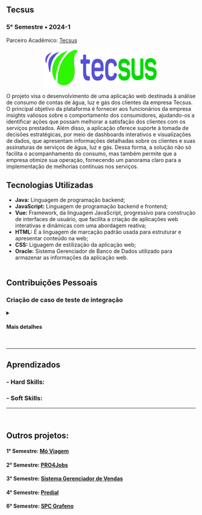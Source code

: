 ## Tecsus
### 5° Semestre • 2024-1
<p>Parceiro Acadêmico: <a href="https://tecsus.com.br/">Tecsus</a></p>
<p align = "center"><img src= "Images/tecsus.png" width="300" height="100"></p>

<p>O projeto visa o desenvolvimento de uma aplicação web destinada à análise de consumo de contas de água, luz e gás dos clientes da empresa Tecsus. O principal objetivo da plataforma é fornecer aos funcionários da empresa insights valiosos sobre o comportamento dos consumidores, ajudando-os a identificar ações que possam melhorar a satisfação dos clientes com os serviços prestados. Além disso, a aplicação oferece suporte à tomada de decisões estratégicas, por meio de dashboards interativos e visualizações de dados, que apresentam informações detalhadas sobre os clientes e suas assinaturas de serviços de água, luz e gás. Dessa forma, a solução não só facilita o acompanhamento do consumo, mas também permite que a empresa otimize sua operação, fornecendo um panorama claro para a implementação de melhorias contínuas nos serviços.</p>

## Tecnologias Utilizadas

* __Java:__ Linguagem de programação backend;
* __JavaScript:__ Linguagem de programação backend e frontend;
* __Vue:__ Framework, da linguagem JavaScript, progressivo para construção de interfaces de usuário, que facilita a criação de aplicações web interativas e dinâmicas com uma abordagem reativa;
* __HTML:__ É a linguagem de marcação padrão usada para estruturar e apresentar conteúdo na web;
* __CSS:__ Liguagem de estilização da aplicação web;
* __Oracle:__ Sistema Gerenciador de Banco de Dados utilizado para armazenar as informações da aplicação web.
<br><br>

## Contribuições Pessoais
### Criação de caso de teste de integração
<p></p>
<details>
<summary><h4>Mais detalhes</h4></summary>
</details>
<br>


<hr></hr>

## Aprendizados

### - Hard Skills:

### - Soft Skills:

<hr></hr>
<br>

## Outros projetos:

#### 1° Semestre: <a href="https://github.com/lucasetdasilva/PortifolioBancodeDados/blob/main/1Semestre/1Semestre.md">Mó Viagem</a>
#### 2° Semestre: <a href="https://github.com/lucasetdasilva/PortifolioBancodeDados/blob/main/2Semestre/2Semestre.md">PRO4Jobs</a>
#### 3° Semestre: <a href="https://github.com/lucasetdasilva/PortifolioBancodeDados/blob/main/3Semestre/3Semestre.md">Sistema Gerenciador de Vendas</a>
#### 4° Semestre: <a href="https://github.com/lucasetdasilva/PortifolioBancodeDados/blob/main/4Semestre/4Semestre.md">Predial</a>
#### 6° Semestre: <a href="https://github.com/lucasetdasilva/PortifolioBancodeDados/blob/main/6Semestre/6Semestre.md">SPC Grafeno</a>

